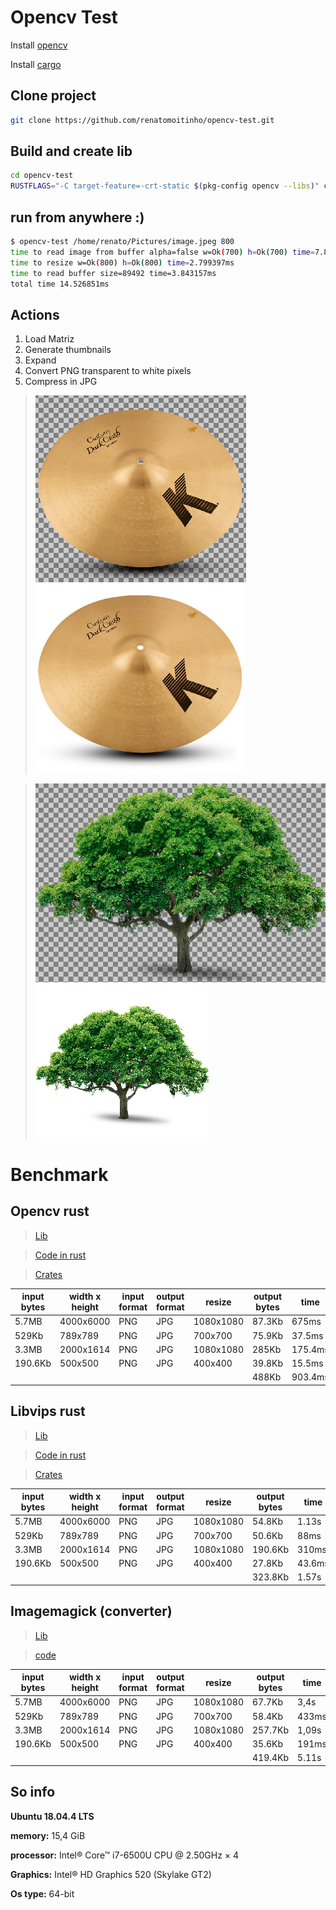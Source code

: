 # Opencv Test

Install [opencv](https://docs.opencv.org/trunk/d7/d9f/tutorial_linux_install.html)

Install [cargo](https://www.rust-lang.org/tools/install)
 
## Clone project
 ```sh
 git clone https://github.com/renatomoitinho/opencv-test.git
 ```
## Build and create lib
```sh
cd opencv-test
RUSTFLAGS="-C target-feature=-crt-static $(pkg-config opencv --libs)" cargo install --jobs 2 --path .
```
## run from anywhere :)
 ```sh
$ opencv-test /home/renato/Pictures/image.jpeg 800
time to read image from buffer alpha=false w=Ok(700) h=Ok(700) time=7.84477ms
time to resize w=Ok(800) h=Ok(800) time=2.799397ms
time to read buffer size=89492 time=3.843157ms
total time 14.526851ms
 ```
## Actions
1. Load Matriz
2. Generate thumbnails
3. Expand 
4. Convert PNG transparent to white pixels
5. Compress in JPG

> ![Figure](imgs/out.png "Input image sample!")   ![Figure](imgs/in.png "output image sample!")

> ![Figure2](imgs/tree_in.png) ![Figure2](imgs/tree_out.png)

# Benchmark
## Opencv rust
> [Lib](https://opencv.org/)

> [Code in rust](https://github.com/renatomoitinho/opencv-test/blob/master/src/main.rs)

> [Crates](https://crates.io/crates/opencv)

|input bytes| width x height| input format | output format | resize  | output bytes | time
|--|--|--|--|--|--|--
| 5.7MB | 4000x6000 | PNG | JPG | 1080x1080| 87.3Kb | 675ms
| 529Kb | 789x789 | PNG | JPG | 700x700| 75.9Kb|37.5ms
| 3.3MB | 2000x1614 | PNG | JPG | 1080x1080 |285Kb| 175.4ms 
| 190.6Kb | 500x500 | PNG | JPG | 400x400 |39.8Kb | 15.5ms
||||||488Kb|903.4ms

## Libvips rust
> [Lib](https://github.com/libvips/libvips)

> [Code in rust](https://github.com/renatomoitinho/vips-test/blob/master/src/main.rs)

> [Crates](https://crates.io/crates/libvips)

|input bytes| width x height| input format | output format | resize  | output bytes | time
|--|--|--|--|--|--|--
| 5.7MB | 4000x6000 | PNG | JPG | 1080x1080| 54.8Kb | 1.13s
| 529Kb | 789x789 | PNG | JPG | 700x700| 50.6Kb| 88ms
| 3.3MB | 2000x1614 | PNG | JPG | 1080x1080 |190.6Kb| 310ms 
| 190.6Kb | 500x500 | PNG | JPG | 400x400 |27.8Kb | 43.6ms
||||||323.8Kb|1.57s

## Imagemagick (converter)
> [Lib](https://www.imagemagick.org)

> [code](https://imagemagick.org/script/convert.php)

|input bytes| width x height| input format | output format | resize  | output bytes | time
|--|--|--|--|--|--|--
| 5.7MB | 4000x6000 | PNG | JPG | 1080x1080| 67.7Kb | 3,4s
| 529Kb | 789x789 | PNG | JPG | 700x700| 58.4Kb| 433ms
| 3.3MB | 2000x1614 | PNG | JPG | 1080x1080 |257.7Kb| 1,09s 
| 190.6Kb | 500x500 | PNG | JPG | 400x400 |35.6Kb | 191ms
||||||419.4Kb|5.11s

## So info

**Ubuntu 18.04.4 LTS**

**memory:** 15,4 GiB

**processor:** Intel® Core™ i7-6500U CPU @ 2.50GHz × 4 

**Graphics:** Intel® HD Graphics 520 (Skylake GT2)

**Os type:** 64-bit
